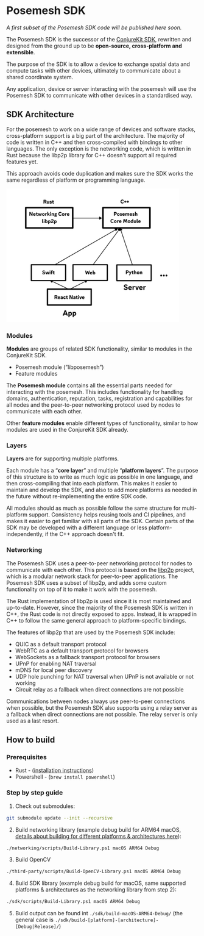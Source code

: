 # Posemesh SDK

_A first subset of the Posemesh SDK code will be published here soon._

The Posemesh SDK is the successor of the [ConjureKit SDK](https://conjurekit.dev), rewritten and designed from the ground up to be **open-source, cross-platform and extensible**.

The purpose of the SDK is to allow a device to exchange spatial data and compute tasks with other devices, ultimately to communicate about a shared coordinate system.

Any application, device or server interacting with the posemesh will use the Posemesh SDK to communicate with other devices in a standardised way.

## SDK Architecture
For the posemesh to work on a wide range of devices and software stacks, cross-platform support is a big part of the architecture. The majority of code is written in C++ and then cross-compiled with bindings to other languages. The only exception is the networking code, which is written in Rust because the libp2p library for C++ doesn't support all required features yet.

This approach avoids code duplication and makes sure the SDK works the same regardless of platform or programming language.

<img src="docs/images/multiplatform-diagram.png" height="350">

### Modules

**Modules** are groups of related SDK functionality, similar to modules in the ConjureKit SDK.

- Posemesh module (”libposemesh”)
- Feature modules

The **Posemesh module** contains all the essential parts needed for interacting with the posemesh. This includes functionality for handling domains, authentication, reputation, tasks, registration and capabilities for all nodes and the peer-to-peer networking protocol used by nodes to communicate with each other.

Other **feature modules** enable different types of functionality, similar to how modules are used in the ConjureKit SDK already.

### Layers

**Layers** are for supporting multiple platforms.

Each module has a “**core layer**” and multiple “**platform layers**”. The purpose of this structure is to write as much logic as possible in one language, and then cross-compiling that into each platform. This makes it easier to maintain and develop the SDK, and also to add more platforms as needed in the future without re-implementing the entire SDK code.

All modules should as much as possible follow the same structure for multi-platform support. Consistency helps reusing tools and CI pipelines, and makes it easier to get familiar with all parts of the SDK. Certain parts of the SDK may be developed with a different language or less platform-independently, if the C++ approach doesn't fit.

### Networking

The Posemesh SDK uses a peer-to-peer networking protocol for nodes to communicate with
each other. This protocol is based on the [libp2p](https://libp2p.io) project, which is
a modular network stack for peer-to-peer applications. The Posemesh SDK uses a subset of
libp2p, and adds some custom functionality on top of it to make it work with the
posemesh.

The Rust implementation of libp2p is used since it is most maintained and up-to-date. However, since the majority of the Posemesh SDK is written in C++, the Rust code is not directly exposed to apps. Instead, it is wrapped in C++ to follow the same general approach to platform-specific bindings.

The features of libp2p that are used by the Posemesh SDK include:
* QUIC as a default transport protocol
* WebRTC as a default transport protocol for browsers
* WebSockets as a fallback transport protocol for browsers
* UPnP for enabling NAT traversal
* mDNS for local peer discovery
* UDP hole punching for NAT traversal when UPnP is not available or not working
* Circuit relay as a fallback when direct connections are not possible

Communications between nodes always use peer-to-peer connections when possible, but the
Posemesh SDK also supports using a relay server as a fallback when direct connections
are not possible. The relay server is only used as a last resort.

## How to build

### Prerequisites

* Rust - ([installation instructions](https://www.rust-lang.org/tools/install)) 
* Powershell - (`brew install powershell`)

### Step by step guide
1. Check out submodules:
```sh
git submodule update --init --recursive
```

2. Build networking library (example debug build for ARM64 macOS, [details about building for different platforms & architectures here](https://github.com/aukilabs/posemesh/tree/main/networking#building)):
```sh
./networking/scripts/Build-Library.ps1 macOS ARM64 Debug
```

3. Build OpenCV
```sh
./third-party/scripts/Build-OpenCV-Library.ps1 macOS ARM64 Debug
```

4. Build SDK library (example debug build for macOS, same supported platforms & architectures as the networking library from step 2):
```sh
./sdk/scripts/Build-Library.ps1 macOS ARM64 Debug
```

5. Build output can be found int `./sdk/build-macOS-ARM64-Debug/` (the general case is `./sdk/build-[platform]-[architecture]-[Debug|Release]/`)